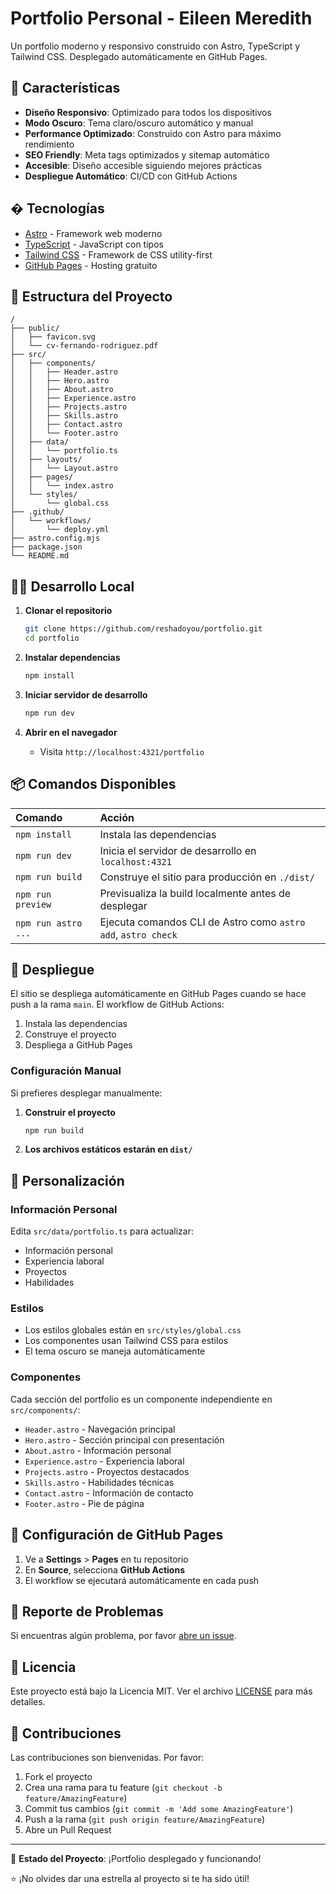 # Portfolio Personal - Eileen Meredith

Un portfolio moderno y responsivo construido con Astro, TypeScript y Tailwind CSS. Desplegado automáticamente en GitHub Pages.

## 🚀 Características

- **Diseño Responsivo**: Optimizado para todos los dispositivos
- **Modo Oscuro**: Tema claro/oscuro automático y manual
- **Performance Optimizado**: Construido con Astro para máximo rendimiento
- **SEO Friendly**: Meta tags optimizados y sitemap automático
- **Accesible**: Diseño accesible siguiendo mejores prácticas
- **Despliegue Automático**: CI/CD con GitHub Actions

## �️ Tecnologías

- [Astro](https://astro.build/) - Framework web moderno
- [TypeScript](https://www.typescriptlang.org/) - JavaScript con tipos
- [Tailwind CSS](https://tailwindcss.com/) - Framework de CSS utility-first
- [GitHub Pages](https://pages.github.com/) - Hosting gratuito

## 📁 Estructura del Proyecto

```
/
├── public/
│   ├── favicon.svg
│   └── cv-fernando-rodriguez.pdf
├── src/
│   ├── components/
│   │   ├── Header.astro
│   │   ├── Hero.astro
│   │   ├── About.astro
│   │   ├── Experience.astro
│   │   ├── Projects.astro
│   │   ├── Skills.astro
│   │   ├── Contact.astro
│   │   └── Footer.astro
│   ├── data/
│   │   └── portfolio.ts
│   ├── layouts/
│   │   └── Layout.astro
│   ├── pages/
│   │   └── index.astro
│   └── styles/
│       └── global.css
├── .github/
│   └── workflows/
│       └── deploy.yml
├── astro.config.mjs
├── package.json
└── README.md
```

## 🏃‍♂️ Desarrollo Local

1. **Clonar el repositorio**
   ```bash
   git clone https://github.com/reshadoyou/portfolio.git
   cd portfolio
   ```

2. **Instalar dependencias**
   ```bash
   npm install
   ```

3. **Iniciar servidor de desarrollo**
   ```bash
   npm run dev
   ```

4. **Abrir en el navegador**
   - Visita `http://localhost:4321/portfolio`

## 📦 Comandos Disponibles

| Comando                   | Acción                                           |
| :------------------------ | :----------------------------------------------- |
| `npm install`             | Instala las dependencias                        |
| `npm run dev`             | Inicia el servidor de desarrollo en `localhost:4321` |
| `npm run build`           | Construye el sitio para producción en `./dist/`      |
| `npm run preview`         | Previsualiza la build localmente antes de desplegar |
| `npm run astro ...`       | Ejecuta comandos CLI de Astro como `astro add`, `astro check` |

## 🚀 Despliegue

El sitio se despliega automáticamente en GitHub Pages cuando se hace push a la rama `main`. El workflow de GitHub Actions:

1. Instala las dependencias
2. Construye el proyecto
3. Despliega a GitHub Pages

### Configuración Manual

Si prefieres desplegar manualmente:

1. **Construir el proyecto**
   ```bash
   npm run build
   ```

2. **Los archivos estáticos estarán en `dist/`**

## 🎨 Personalización

### Información Personal
Edita `src/data/portfolio.ts` para actualizar:
- Información personal
- Experiencia laboral
- Proyectos
- Habilidades

### Estilos
- Los estilos globales están en `src/styles/global.css`
- Los componentes usan Tailwind CSS para estilos
- El tema oscuro se maneja automáticamente

### Componentes
Cada sección del portfolio es un componente independiente en `src/components/`:
- `Header.astro` - Navegación principal
- `Hero.astro` - Sección principal con presentación
- `About.astro` - Información personal
- `Experience.astro` - Experiencia laboral
- `Projects.astro` - Proyectos destacados
- `Skills.astro` - Habilidades técnicas
- `Contact.astro` - Información de contacto
- `Footer.astro` - Pie de página

## 📝 Configuración de GitHub Pages

1. Ve a **Settings** > **Pages** en tu repositorio
2. En **Source**, selecciona **GitHub Actions**
3. El workflow se ejecutará automáticamente en cada push

## 🐛 Reporte de Problemas

Si encuentras algún problema, por favor [abre un issue](https://github.com/reshadoyou/portfolio/issues).

## 📄 Licencia

Este proyecto está bajo la Licencia MIT. Ver el archivo [LICENSE](LICENSE) para más detalles.

## 🤝 Contribuciones

Las contribuciones son bienvenidas. Por favor:

1. Fork el proyecto
2. Crea una rama para tu feature (`git checkout -b feature/AmazingFeature`)
3. Commit tus cambios (`git commit -m 'Add some AmazingFeature'`)
4. Push a la rama (`git push origin feature/AmazingFeature`)
5. Abre un Pull Request

---

🌟 **Estado del Proyecto**: ¡Portfolio desplegado y funcionando!

⭐ ¡No olvides dar una estrella al proyecto si te ha sido útil!
